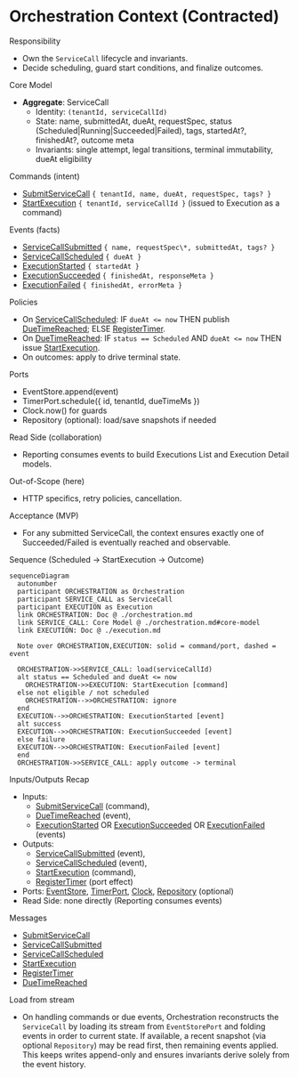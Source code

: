 # Orchestration Context (Contracted)

Responsibility

- Own the `ServiceCall` lifecycle and invariants.
- Decide scheduling, guard start conditions, and finalize outcomes.

Core Model

- **Aggregate**: ServiceCall
  - Identity: `(tenantId, serviceCallId)`
  - State: name, submittedAt, dueAt, requestSpec, status (Scheduled|Running|Succeeded|Failed), tags, startedAt?, finishedAt?, outcome meta
  - Invariants: single attempt, legal transitions, terminal immutability, dueAt eligibility

Commands (intent)

- [SubmitServiceCall] `{ tenantId, name, dueAt, requestSpec, tags? }`
- [StartExecution] `{ tenantId, serviceCallId }` (issued to Execution as a command)

Events (facts)

- [ServiceCallSubmitted] `{ name, requestSpec\*, submittedAt, tags? }`
- [ServiceCallScheduled] `{ dueAt }`
- [ExecutionStarted] `{ startedAt }`
- [ExecutionSucceeded] `{ finishedAt, responseMeta }`
- [ExecutionFailed] `{ finishedAt, errorMeta }`

Policies

- On [ServiceCallScheduled]:
  IF `dueAt <= now`
  THEN publish [DueTimeReached];
  ELSE [RegisterTimer].
- On [DueTimeReached]:
  IF `status == Scheduled` AND `dueAt <= now`
  THEN issue [StartExecution].
- On outcomes: apply to drive terminal state.

Ports

- EventStore.append(event)
- TimerPort.schedule({ id, tenantId, dueTimeMs })
- Clock.now() for guards
- Repository (optional): load/save snapshots if needed

Read Side (collaboration)

- Reporting consumes events to build Executions List and Execution Detail models.

Out-of-Scope (here)

- HTTP specifics, retry policies, cancellation.

Acceptance (MVP)

- For any submitted ServiceCall, the context ensures exactly one of Succeeded/Failed is eventually reached and observable.

Sequence (Scheduled → StartExecution → Outcome)

```mermaid
sequenceDiagram
  autonumber
  participant ORCHESTRATION as Orchestration
  participant SERVICE_CALL as ServiceCall
  participant EXECUTION as Execution
  link ORCHESTRATION: Doc @ ./orchestration.md
  link SERVICE_CALL: Core Model @ ./orchestration.md#core-model
  link EXECUTION: Doc @ ./execution.md

  Note over ORCHESTRATION,EXECUTION: solid = command/port, dashed = event

  ORCHESTRATION->>SERVICE_CALL: load(serviceCallId)
  alt status == Scheduled and dueAt <= now
    ORCHESTRATION->>EXECUTION: StartExecution [command]
  else not eligible / not scheduled
    ORCHESTRATION-->>ORCHESTRATION: ignore
  end
  EXECUTION-->>ORCHESTRATION: ExecutionStarted [event]
  alt success
  EXECUTION-->>ORCHESTRATION: ExecutionSucceeded [event]
  else failure
  EXECUTION-->>ORCHESTRATION: ExecutionFailed [event]
  end
  ORCHESTRATION->>SERVICE_CALL: apply outcome -> terminal
```

Inputs/Outputs Recap

- Inputs:
  - [SubmitServiceCall] (command),
  - [DueTimeReached] (event),
  - [ExecutionStarted] OR [ExecutionSucceeded] OR [ExecutionFailed] (events)
- Outputs:
  - [ServiceCallSubmitted] (event),
  - [ServiceCallScheduled] (event),
  - [StartExecution] (command),
  - [RegisterTimer] (port effect)
- Ports: [EventStore], [TimerPort], [Clock], [Repository] (optional)
- Read Side: none directly (Reporting consumes events)

Messages

- [SubmitServiceCall]
- [ServiceCallSubmitted]
- [ServiceCallScheduled]
- [StartExecution]
- [RegisterTimer]
- [DueTimeReached]

Load from stream

- On handling commands or due events, Orchestration reconstructs the `ServiceCall` by loading its stream from `EventStorePort` and folding events in order to current state. If available, a recent snapshot (via optional `Repository`) may be read first, then remaining events applied. This keeps writes append-only and ensures invariants derive solely from the event history.

[SubmitServiceCall]: ../messages.md#submitservicecall
[ServiceCallSubmitted]: ../messages.md#servicecallsubmitted
[ServiceCallScheduled]: ../messages.md#servicecallscheduled
[StartExecution]: ../messages.md#startexecution
[RegisterTimer]: ../messages.md#registertimer
[DueTimeReached]: ../messages.md#duetimereached
[ExecutionStarted]: ../messages.md#executionstarted
[ExecutionSucceeded]: ../messages.md#executionsucceeded
[ExecutionFailed]: ../messages.md#executionfailed
[EventStore]: ../ports.md#eventstoreport
[TimerPort]: ../ports.md#timerport
[Clock]: ../ports.md#clockport
[Repository]: ../ports.md#repository
